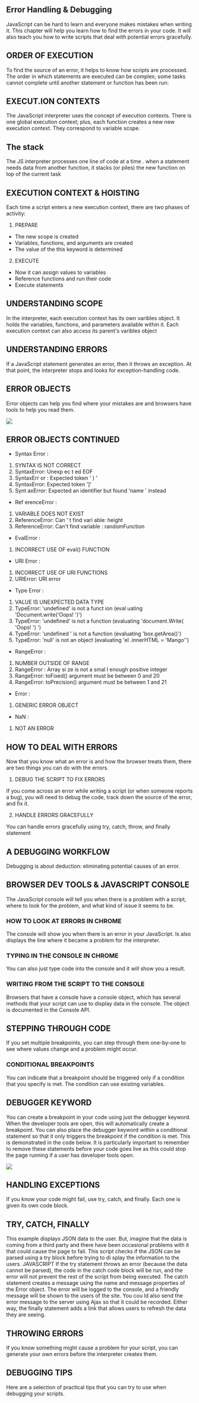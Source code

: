 ## Error Handling & Debugging

JavaScript can be hard to learn and everyone makes mistakes when writing it. This chapter will help you learn how to find the errors in your code. It will also teach you how to write scripts that deal with potential errors gracefully. 


## ORDER OF EXECUTION
To find the source of an error, it helps to know how scripts are processed.
The order in which statements are executed can be complex; some tasks
cannot complete until another statement or function has been run:


## EXECUT.ION CONTEXTS
The JavaScript interpreter uses the concept of execution contexts. There is one global execution context; plus, each function creates a new new execution context. They correspond to variable scope.

## The stack 
The JS interpreter processes one line of code at a time . when a statement needs data from another function, it stacks (or piles) the new function on top of the current task

## EXECUTION CONTEXT & HOISTING

Each time a script enters a new execution context, there are two phases of activity:

1. PREPARE 
* The new scope is created
* Variables, functions, and arguments are created
* The value of the this keyword is determined

2. EXECUTE

* Now it can assign values to variables
* Reference functions and run their code
* Execute statements

## UNDERSTANDING SCOPE

In the interpreter, each execution context has its own varibles object. It holds the variables, functions, and parameters available within it. Each execution context can also access its parent's varibles object

## UNDERSTANDING ERRORS 

If a JavaScript statement generates an error, then it throws an exception. At that point, the interpreter stops and looks for exception-handling code.


## ERROR OBJECTS

Error objects can help you find where your mistakes are and browsers have tools to help you read them.

![](img/78.PNG)


## ERROR OBJECTS CONTINUED


* Syntax Error : 
1. SYNTAX IS NOT CORRECT
2. SyntaxError: Unexp ec t ed EOF
3. SyntaxErr or : Expected token ' ) '
4. SyntaxError: Expected token ']'
5. Synt axError: Expected an identifier but found 'name ' instead


* Ref erenceError : 
1. VARIABLE DOES NOT EXIST
2. ReferenceError: Can ' t find vari able: height
3. ReferenceError: Can't find variable : randomFunction


* EvalError :
1. INCORRECT USE OF eval() FUNCTION

* URI Error :
1. INCORRECT USE OF URI FUNCTIONS
2. URlError: URI error


* Type Error :
1. VALUE IS UNEXPECTED DATA TYPE
2. TypeError: 'undefined' is not a funct ion (eval uating 'Document.write('Oops! ')')
3. TypeError: 'undefined' is not a function (evaluating 'document.Write( 'Oops! ') ')
4. TypeError: 'undefined ' is not a function (evaluating 'box.getArea()')
5. TypeError: 'null' is not an object (evaluating 'el .innerHTML = 'Mango'')


* RangeError :
1. NUMBER OUTSIDE OF RANGE
2. RangeError : Array si ze is not a smal l enough positive integer
3. RangeError: toFixed() argument must be between 0 and 20
4. RangeError: toPrecision() argument must be between 1 and 21

* Error :
1. GENERIC ERROR OBJECT

* NaN : 
1. NOT AN ERROR


## HOW TO DEAL WITH ERRORS

Now that you know what an error is and how the browser treats them,
there are two things you can do with the errors.

1. DEBUG THE SCRIPT TO FIX ERRORS

If you come across an error while writing a script
(or when someone reports a bug), you will need to
debug the code, track down the source of the error,
and fix it.

2. HANDLE ERRORS GRACEFULLY

You can handle errors gracefully using try, catch,
throw, and finally statement 

## A DEBUGGING WORKFLOW

Debugging is about deduction: eliminating potential causes of an error.

## BROWSER DEV TOOLS & JAVASCRIPT CONSOLE

The JavaScript console will tell you when there is a problem with a script,
where to look for the problem, and what kind of issue it seems to be.

### HOW TO LOOK AT ERRORS IN CHROME

The console will show you when there is an error in your JavaScript. Is also displays the line where it became a problem for the interpreter.

### TYPING IN THE CONSOLE IN CHROME

You can also just type code into the console and it will show you a result.

### WRITING FROM THE SCRIPT TO THE CONSOLE

Browsers that have a console have a console object, which has several methods that your script can use to display data in the console. The object is documented in the Console API.

## STEPPING THROUGH CODE

If you set multiple breakpoints, you can step through them one-by-one to see where values change and a problem might occur.

### CONDITIONAL BREAKPOINTS

You can indicate that a breakpoint should be triggered only if a condition that you specify is met. The condition can use existing variables.

## DEBUGGER KEYWORD

You can create a breakpoint in your code using just the debugger keyword. When the developer tools are open, this will automatically create a breakpoint. You can also place the debugger keyword within a conditional statement so that it only triggers the breakpoint if the condition is met. This is demonstrated in the code below. It is particularly important to remember to remove these statements before your code goes live as this could stop the page running if a user has developer tools open.


![](img/79.PNG)

## HANDLING EXCEPTIONS

If you know your code might fail, use try, catch, and finally. Each one is given its own code block.


## TRY, CATCH, FINALLY

This example displays JSON data to the user. But, imagine that the data is coming from a third party and there have been occasional problems with it that could cause the page to fail. This script checks if the JSON can be parsed using a try block before trying to di splay the information to the users. JAVASCRIPT If the try statement throws an error (because the data cannot be parsed), the code in the catch code block will be run, and the error will not prevent the rest of the script from being executed. The catch statement creates a message using the name and message properties of the Error object. The error will be logged to the console, and a friendly message will be shown to the users of the site. You cou ld also send the error message to the server using Ajax so that it could be recorded. Either way, the finally statement adds a link that allows users to refresh the data they are seeing.

## THROWING ERRORS

If you know something might cause a problem for your script, you can generate your own errors before the interpreter creates them.

## DEBUGGING TIPS

Here are a selection of practical tips that you can try to use when debugging your scripts.







